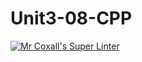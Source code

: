 # Unit3-08-CPP
[![Mr Coxall's Super Linter](https://github.com/ICS3U-C-Programming-Val-I/Unit3-08-CPP/workflows/Mr%20Coxall's%20Super%20Linter/badge.svg)](https://github.com/ICS3U-C-Programming-Val-I/Unit3-08-CPP/actions/)
